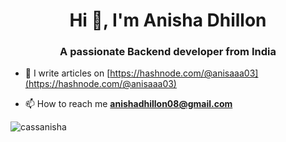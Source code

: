 <h1 align="center">Hi 👋, I'm Anisha Dhillon</h1>
<h3 align="center">A passionate Backend developer from India</h3>

- 📝 I write articles on [https://hashnode.com/@anisaaa03](https://hashnode.com/@anisaaa03)

- 📫 How to reach me **anishadhillon08@gmail.com**


<p><img align="center" src="https://github-readme-streak-stats.herokuapp.com/?user=cassanisha&" alt="cassanisha" /></p>
